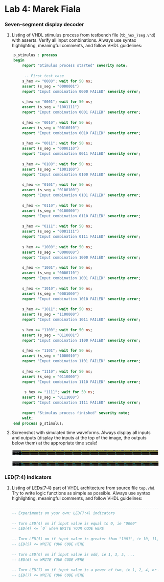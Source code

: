 # Lab 4: Marek Fiala

### Seven-segment display decoder

1. Listing of VHDL stimulus process from testbench file (`tb_hex_7seg.vhd`) with asserts. Verify all input combinations. Always use syntax highlighting, meaningful comments, and follow VHDL guidelines:

```vhdl
    p_stimulus : process
    begin
        report "Stimulus process started" severity note;

         -- First test case
        s_hex <= "0000"; wait for 50 ns;
        assert (s_seg = "0000001")
        report "Input combination 0000 FAILED" severity error;

        s_hex <= "0001"; wait for 50 ns;
        assert (s_seg = "1001111")
        report "Input combination 0001 FAILED" severity error;
        
        s_hex <= "0010"; wait for 50 ns;
        assert (s_seg = "0010010")
        report "Input combination 0010 FAILED" severity error;

        s_hex <= "0011"; wait for 50 ns;
        assert (s_seg = "0000110")
        report "Input combination 0011 FAILED" severity error;

        s_hex <= "0100"; wait for 50 ns;
        assert (s_seg = "1001100")
        report "Input combination 0100 FAILED" severity error;
        
        s_hex <= "0101"; wait for 50 ns;
        assert (s_seg = "0100100")
        report "Input combination 0101 FAILED" severity error;       
        
        s_hex <= "0110"; wait for 50 ns;
        assert (s_seg = "0100000")
        report "Input combination 0110 FAILED" severity error;
        
        s_hex <= "0111"; wait for 50 ns;
        assert (s_seg = "0001111")
        report "Input combination 0111 FAILED" severity error; 
        
        s_hex <= "1000"; wait for 50 ns;
        assert (s_seg = "0000000")
        report "Input combination 1000 FAILED" severity error;      
  
        s_hex <= "1001"; wait for 50 ns;
        assert (s_seg = "0000110")
        report "Input combination 1001 FAILED" severity error; 
        
        s_hex <= "1010"; wait for 50 ns;
        assert (s_seg = "0001000")
        report "Input combination 1010 FAILED" severity error;       
        
        s_hex <= "1011"; wait for 50 ns;
        assert (s_seg = "1100000")
        report "Input combination 1011 FAILED" severity error;
      
        s_hex <= "1100"; wait for 50 ns;
        assert (s_seg = "0110001")
        report "Input combination 1100 FAILED" severity error;    
      
        s_hex <= "1101"; wait for 50 ns;
        assert (s_seg = "1000010")
        report "Input combination 1101 FAILED" severity error;    
      
        s_hex <= "1110"; wait for 50 ns;
        assert (s_seg = "0110000")
        report "Input combination 1110 FAILED" severity error;   
   
         s_hex <= "1111"; wait for 50 ns;
        assert (s_seg = "0111000")
        report "Input combination 1111 FAILED" severity error;  
            
        report "Stimulus process finished" severity note;
        wait;
    end process p_stimulus;
```

2. Screenshot with simulated time waveforms. Always display all inputs and outputs (display the inputs at the top of the image, the outputs below them) at the appropriate time scale!

   ![your figure](images/waveform.png)
   
   ![your figure](images/waveform2.png)

### LED(7:4) indicators

1. Listing of LEDs(7:4) part of VHDL architecture from source file `top.vhd`. Try to write logic functions as simple as possible. Always use syntax highlighting, meaningful comments, and follow VHDL guidelines:

   ```vhdl
   --------------------------------------------------------------------
   -- Experiments on your own: LED(7:4) indicators

   -- Turn LED(4) on if input value is equal to 0, ie "0000"
   -- LED(4) <= `0` when WRITE YOUR CODE HERE

   -- Turn LED(5) on if input value is greater than "1001", ie 10, 11, 12, ...
   -- LED(5) <= WRITE YOUR CODE HERE

   -- Turn LED(6) on if input value is odd, ie 1, 3, 5, ...
   -- LED(6) <= WRITE YOUR CODE HERE

   -- Turn LED(7) on if input value is a power of two, ie 1, 2, 4, or 8
   -- LED(7) <= WRITE YOUR CODE HERE
   ```
